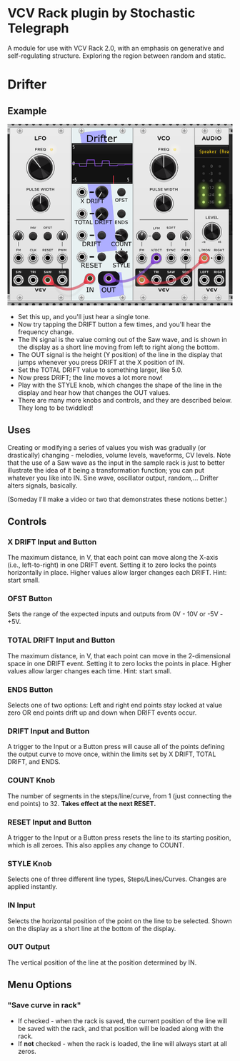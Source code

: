 # VCV Rack plugin by Stochastic Telegraph
A module for use with VCV Rack 2.0, with an emphasis on generative and self-regulating structure. Exploring the region between random and static.

# Drifter
## Example
![Simple Example](images/simplest_example.png)

* Set this up, and you'll just hear a single tone.
* Now try tapping the DRIFT button a few times, and you'll hear the frequency change.
 * The IN signal is the value coming out of the Saw wave, and is shown in the display as a short line moving from left to right along the bottom.  
 * The OUT signal is the height (Y position) of the line in the display that jumps whenever you press DRIFT at the X position of IN.
* Set the TOTAL DRIFT value to something larger, like 5.0.
* Now press DRIFT; the line moves a lot more now!
* Play with the STYLE knob, which changes the shape of the line in the display and hear how that changes the OUT values.
* There are many more knobs and controls, and they are described below. They long to be twiddled!

## Uses
Creating or modifying a series of values you wish was gradually (or drastically) changing - melodies, volume levels,
waveforms, CV levels. Note that the use of a Saw wave as the input in the
sample rack is just to better illustrate the idea of it being a
transformation function; you can put whatever you like into IN. Sine wave,
oscillator output, random,... Drifter alters signals, basically.

(Someday I'll make a video or two that demonstrates these notions better.)

## Controls
### X DRIFT Input and Button
The maximum distance, in V, that each point can move
along the X-axis (i.e., left-to-right) in one DRIFT event. Setting it to
zero locks the points horizontally in place. Higher values allow
larger changes each DRIFT. Hint: start small.
### OFST Button
Sets the range of the expected inputs and outputs from 0V - 10V or
-5V - +5V.
### TOTAL DRIFT Input and Button
The maximum distance, in V, that each point can
move in the 2-dimensional space in one DRIFT event. Setting it to zero
locks the points in place. Higher values allow larger changes each
time. Hint: start small.
### ENDS Button
Selects one of two options: Left and right end points stay locked
at value zero OR end points drift up and down when DRIFT events occur.
### DRIFT Input and Button
A trigger to the Input or a Button press will
cause all of the points defining the output curve to move once, within the
limits set by X DRIFT, TOTAL DRIFT, and ENDS.
### COUNT Knob
The number of segments in the steps/line/curve, from 1 (just
connecting the end points) to 32. **Takes effect at the next RESET.**
### RESET Input and Button
A trigger to the Input or a Button press resets the line to its
starting position, which is all zeroes. This also applies any change to COUNT.
### STYLE Knob
Selects one of three different line types, Steps/Lines/Curves.
Changes are applied instantly.
### IN Input
Selects the horizontal position of the point on the line to be
selected. Shown on the display as a short line at the bottom of the display.
### OUT Output
The vertical position of the line at the position determined by IN.

## Menu Options
### "Save curve in rack"
* If checked - when the rack is saved, the current position of the line
will be saved with the rack, and that position will be loaded along with the rack.
* If **not** checked - when the rack is loaded, the line will always start at all zeros.
